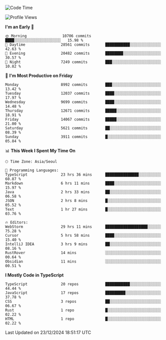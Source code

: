 <!--START_SECTION:waka-->
![Code Time](http://img.shields.io/badge/Code%20Time-7%2C101%20hrs%2025%20mins-blue)

![Profile Views](http://img.shields.io/badge/Profile%20Views-0-blue)

**I'm an Early 🐤** 

```text
🌞 Morning                10706 commits       ████░░░░░░░░░░░░░░░░░░░░░   15.98 % 
🌆 Daytime                28561 commits       ███████████░░░░░░░░░░░░░░   42.63 % 
🌃 Evening                20482 commits       ████████░░░░░░░░░░░░░░░░░   30.57 % 
🌙 Night                  7249 commits        ███░░░░░░░░░░░░░░░░░░░░░░   10.82 % 
```
📅 **I'm Most Productive on Friday** 

```text
Monday                   8992 commits        ███░░░░░░░░░░░░░░░░░░░░░░   13.42 % 
Tuesday                  12037 commits       ████░░░░░░░░░░░░░░░░░░░░░   17.97 % 
Wednesday                9699 commits        ████░░░░░░░░░░░░░░░░░░░░░   14.48 % 
Thursday                 12671 commits       █████░░░░░░░░░░░░░░░░░░░░   18.91 % 
Friday                   14067 commits       █████░░░░░░░░░░░░░░░░░░░░   21.00 % 
Saturday                 5621 commits        ██░░░░░░░░░░░░░░░░░░░░░░░   08.39 % 
Sunday                   3911 commits        █░░░░░░░░░░░░░░░░░░░░░░░░   05.84 % 
```


📊 **This Week I Spent My Time On** 

```text
🕑︎ Time Zone: Asia/Seoul

💬 Programming Languages: 
TypeScript               23 hrs 36 mins      ███████████████░░░░░░░░░░   60.87 % 
Markdown                 6 hrs 11 mins       ████░░░░░░░░░░░░░░░░░░░░░   15.97 % 
Java                     2 hrs 33 mins       ██░░░░░░░░░░░░░░░░░░░░░░░   06.58 % 
JSON                     2 hrs 8 mins        █░░░░░░░░░░░░░░░░░░░░░░░░   05.52 % 
Text                     1 hr 27 mins        █░░░░░░░░░░░░░░░░░░░░░░░░   03.76 % 

🔥 Editors: 
WebStorm                 29 hrs 11 mins      ███████████████████░░░░░░   75.28 % 
Cursor                   5 hrs 58 mins       ████░░░░░░░░░░░░░░░░░░░░░   15.40 % 
IntelliJ IDEA            3 hrs 9 mins        ██░░░░░░░░░░░░░░░░░░░░░░░   08.16 % 
RustRover                14 mins             ░░░░░░░░░░░░░░░░░░░░░░░░░   00.64 % 
Obsidian                 11 mins             ░░░░░░░░░░░░░░░░░░░░░░░░░   00.51 % 
```

**I Mostly Code in TypeScript** 

```text
TypeScript               20 repos            ███████████░░░░░░░░░░░░░░   44.44 % 
JavaScript               17 repos            █████████░░░░░░░░░░░░░░░░   37.78 % 
CSS                      3 repos             ██░░░░░░░░░░░░░░░░░░░░░░░   06.67 % 
Rust                     1 repo              █░░░░░░░░░░░░░░░░░░░░░░░░   02.22 % 
HTML                     1 repo              █░░░░░░░░░░░░░░░░░░░░░░░░   02.22 % 
```




 Last Updated on 23/12/2024 18:51:17 UTC
<!--END_SECTION:waka-->
